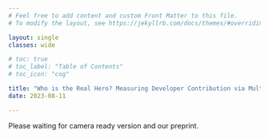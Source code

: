 ```yaml
---
# Feel free to add content and custom Front Matter to this file.
# To modify the layout, see https://jekyllrb.com/docs/themes/#overriding-theme-defaults

layout: single
classes: wide

# toc: true
# toc_label: "Table of Contents"
# toc_icon: "cog"

title: "Who is the Real Hero? Measuring Developer Contribution via Multi-dimensional Data Integration"
date: 2023-08-11 

---
```


Please waiting for camera ready version and our preprint.

